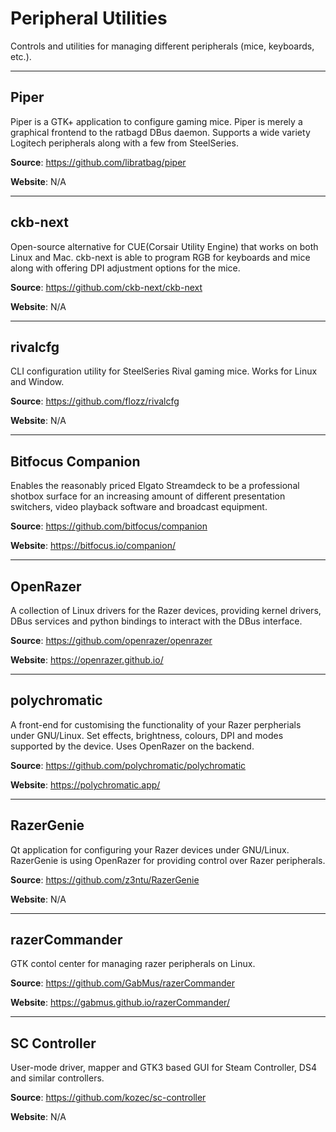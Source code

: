 # Peripheral Utilities  

Controls and utilities for managing different peripherals (mice, keyboards, etc.).
___

## Piper

Piper is a GTK+ application to configure gaming mice. Piper is merely a graphical frontend to the ratbagd DBus daemon. Supports a wide variety Logitech peripherals along with a few from SteelSeries.

**Source**: https://github.com/libratbag/piper

**Website**: N/A

___

## ckb-next

Open-source alternative for CUE(Corsair Utility Engine) that works on both Linux and Mac. ckb-next is able to program RGB for keyboards and mice along with offering DPI adjustment options for the mice.

**Source**: https://github.com/ckb-next/ckb-next

**Website**: N/A

___

## rivalcfg

CLI configuration utility for SteelSeries Rival gaming mice. Works for Linux and Window.

**Source**: https://github.com/flozz/rivalcfg

**Website**: N/A
___

## Bitfocus Companion

Enables the reasonably priced Elgato Streamdeck to be a professional shotbox surface for an increasing amount of different presentation switchers, video playback software and broadcast equipment.

**Source**: https://github.com/bitfocus/companion

**Website**: https://bitfocus.io/companion/

___

## OpenRazer

A collection of Linux drivers for the Razer devices, providing kernel drivers, DBus services and python bindings to interact with the DBus interface.

**Source**: https://github.com/openrazer/openrazer

**Website**: https://openrazer.github.io/

___

## polychromatic

A front-end for customising the functionality of your Razer perpherials under GNU/Linux. Set effects, brightness, colours, DPI and modes supported by the device. Uses OpenRazer on the backend.

**Source**: https://github.com/polychromatic/polychromatic

**Website**: https://polychromatic.app/

___

## RazerGenie

Qt application for configuring your Razer devices under GNU/Linux. RazerGenie is using OpenRazer for providing control over Razer peripherals.

**Source**: https://github.com/z3ntu/RazerGenie

**Website**: N/A

___

## razerCommander

GTK contol center for managing razer peripherals on Linux.

**Source**: https://github.com/GabMus/razerCommander

**Website**: https://gabmus.github.io/razerCommander/

___

## SC Controller

User-mode driver, mapper and GTK3 based GUI for Steam Controller, DS4 and similar controllers.

**Source**: https://github.com/kozec/sc-controller

**Website**: N/A